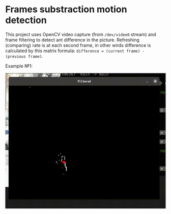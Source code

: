 # Frames substraction motion detection

This project uses OpenCV video capture (from `/dev/video0` stream) and frame filtering to detect ant difference in the picture. Refreshing (comparing) rate is at each second frame, in other wirds difference is calculated by this matrix formula: `difference = (current frame) - (previous frame)`. 

Example №1:

![](https://github.com/korzck/motion-detection/blob/main/example1.gif)
